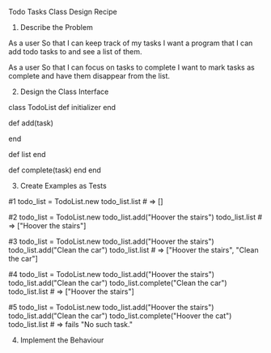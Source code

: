 Todo Tasks Class Design Recipe

1. Describe the Problem
<!-- Put or write the user story here. Add any clarifying notes you might have. -->

As a user
So that I can keep track of my tasks
I want a program that I can add todo tasks to and see a list of them.

As a user
So that I can focus on tasks to complete
I want to mark tasks as complete and have them disappear from the list.

<!-- Don't worry about user input & output here. -->

2. Design the Class Interface
<!-- Include the initializer and public methods with all parameters and return values. -->

class TodoList
  def initializer
  end

  def add(task) 
  <!-- # task is a string representing an instruction  -->
  <!-- # returns nothing -->
  end

  def list
    <!-- # returns a list of the tasks added as strings -->
    <!-- # except the completed ones -->
  end

  def complete(task)
    <!-- # task is a string representing a task to mark complete -->
    <!-- # returns nothing -->
    <!-- # fails if the taks doesn't exist-->
  end
end 


3. Create Examples as Tests
<!--Make a list of examples of how the class will behave in different situations. -->

#1
todo_list = TodoList.new
todo_list.list # => []
<!-- #if no task will be an empty list-->

#2
todo_list = TodoList.new
todo_list.add("Hoover the stairs") 
todo_list.list # => ["Hoover the stairs"]
<!-- #if added a task will see the task in the list -->

#3
todo_list = TodoList.new
todo_list.add("Hoover the stairs") 
todo_list.add("Clean the car") 
todo_list.list # => ["Hoover the stairs", "Clean the car"]
<!-- #if added multiples tasks will see all the tasks in the list -->

#4
todo_list = TodoList.new
todo_list.add("Hoover the stairs") 
todo_list.add("Clean the car") 
todo_list.complete("Clean the car") 
todo_list.list # => ["Hoover the stairs"]
<!-- #if complete a task won't see it in the list anymore -->

#5
todo_list = TodoList.new
todo_list.add("Hoover the stairs") 
todo_list.add("Clean the car") 
todo_list.complete("Hoover the cat") 
todo_list.list # => fails "No such task."
<!-- #if try to complete a task that's not in the list, will get an error. -->

<!-- Encode each example as a test. You can add to the above list as you go.  -->

4. Implement the Behaviour
<!-- After each test you write, follow the test-driving process of red, green, refactor to implement the behaviour. -->
